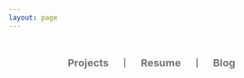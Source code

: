 ```yaml
---
layout: page
---
```


<script setup>
    import {
        VPTeamPage,
        VPTeamPageTitle,
        VPTeamMembers
    } from 'vitepress/theme'

    const members = [
    {        
        avatar: "https://github.com/Lidamn.png",
        name: "Tianlai Li",
        title: "Data Analyst | Algorithm Engineer | Developer",
        links: [
            {icon: "github", link: "https://github.com/Lidamn"},
        ]
        }
    ]
</script>

<VPTeamPage>
  <VPTeamPageTitle>
    <template #title>
        My Profile
    </template>
    <template #lead>
        Graduate student from Duke ECE
    </template>
  </VPTeamPageTitle>
  <VPTeamMembers
    :members="members"
  />

<div class="scroll-link-container">
    <div class="scroll-link-box">
        <a href="/liampage/projects/NCCP.md" class="scroll-link">Projects</a>
    </div>
    <span class="separator">|</span>
    <div class="scroll-link-box">
        <a href="/liampage/resume/resume.md" class="scroll-link">Resume</a>
    </div>
    <span class="separator">|</span>
    <div class="scroll-link-box">
        <a href="/liampage/blogs/0-start.md" class="scroll-link">Blog</a>
    </div>


</div>

</VPTeamPage>

<style>
  .scroll-link-container  {
    display: flex;
    flex-direction: row;
    justify-content: center;
    align-items: center;
    border-radius: 10px;
    padding: 1em;
    margin-top: 1.5em;
    margin-left: auto;
    margin-right: auto;
    width: 23em;
    max-width: 600px;
    background: var(--vp-c-bg-soft);
  }

  .scroll-link-box {
    display: flex;
    margin-left: 1em;
    margin-right: 1em;
    align-items: center;
    justify-content: center;
  }

  .scroll-link {
    display: block;
    padding: 12px;
    text-decoration: none;
    font-size: 18px;
    font-weight: bold;
    color: var(--vp-c-text-1);
    text-align: center;
    transition: transform 0.3s, opacity 0.3s, background 0.3s;
    border-radius: 5px;
  }

  .scroll-link:hover {
    transform: scale(1.2);
  }

  .scroll-link:not(:hover) {
    opacity: 0.6;
  }

  div::-webkit-scrollbar {
    display: none;
  }

  div {
    scrollbar-width: none;
  }
</style>